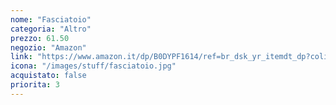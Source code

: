 ```yaml
---
nome: "Fasciatoio"
categoria: "Altro"
prezzo: 61.50
negozio: "Amazon"
link: "https://www.amazon.it/dp/B0DYPF1614/ref=br_dsk_yr_itemdt_dp?colid=3QGQUT8WCNDK0&coliid=I13IIFUKA4DOTG&th=1"
icona: "/images/stuff/fasciatoio.jpg"
acquistato: false
priorita: 3
---
```



